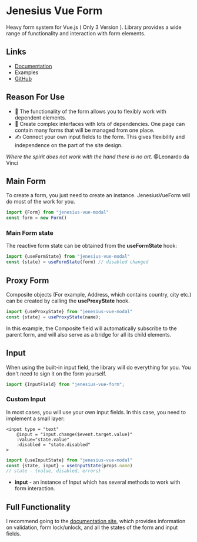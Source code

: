 # Jenesius Vue Form
Heavy form system for Vue.js ( Only 3 Version ). Library provides a wide range of
functionality and interaction with form elements.

## Links
- [Documentation](https://form.jenesius.com/)
- Examples
- [GitHub](https://github.com/Jenesius/vue-form)
## Reason For Use

- 💪 The functionality of the form allows you to flexibly work with dependent elements.
- 🤝 Create complex interfaces with lots of dependencies. One page can contain many
forms that will be managed from one place.
- ✍ Connect your own input fields to the form. This gives flexibility and
independence on the part of the site design.

*Where the spirit does not work with the hand there is no art.* @Leonardo da Vinci

## Main Form
To create a form, you just need to create an instance. JenesiusVueForm will do
most of the work for you.
```ts
import {Form} from "jenesius-vue-modal"
const form = new Form()
```

### Main Form state
The reactive form state can be obtained from the **useFormState** hook:
```js
import {useFormState} from "jenesius-vue-modal"
const {state} = useFormState(form) // disabled changed
```

## Proxy Form
Composite objects (For example, Address, which contains country, city etc.)
can be created by calling the **useProxyState** hook.
```ts
import {useProxyState} from "jenesius-vue-modal"
const {state} = useProxyState(name);
```
In this example, the Composite field will automatically subscribe to the parent form,
and will also serve as a bridge for all its child elements.

## Input
When using the built-in input field, the library will do everything for you.
You don't need to sign it on the form yourself.
```ts
import {InputField} from "jenesius-vue-form";
```

### Custom Input
In most cases, you will use your own input fields.
In this case, you need to implement a small layer:

```vue
<input type = "text" 
    @input = "input.change($event.target.value)" 
    :value="state.value"
    :disabled = "state.disabled"
>
```
```js
import {useInputState} from "jenesius-vue-modal"
const {state, input} = useInputState(props.name)
// state - {value, disabled, errors}
```
- **input** - an instance of Input which has several methods to work with
  form interaction.

## Full Functionality
I recommend going to the [documentation site](http://form.jenesius.com/),
which provides information on 
validation, form lock/unlock, and all the states of the form and input fields.

